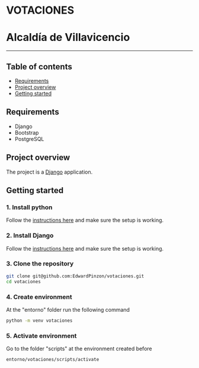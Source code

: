 # VOTACIONES
# Alcaldía de Villavicencio

-----------------------------

## Table of contents

- [Requirements](#requirements)
- [Project overview](#project-overview)
- [Getting started](#getting-started)


## Requirements

* Django
* Bootstrap
* PostgreSQL


## Project overview

The project is a [Django](https://github.com/django/django) application. 


## Getting started

### 1. Install python

Follow the [instructions here](https://realpython.com/installing-python/) and make sure the setup is working.

### 2. Install Django

Follow the [instructions here](https://www.djangoproject.com/start/) and make sure the setup is working.

### 3. Clone the repository

```sh
git clone git@github.com:EdwardPinzon/votaciones.git
cd votaciones
```

### 4. Create environment

At the "entorno" folder run the following command

```sh
python -m venv votaciones
```

### 5. Activate environment

Go to the folder "scripts" at the environment created before

```sh
entorno/votaciones/scripts/activate
```

